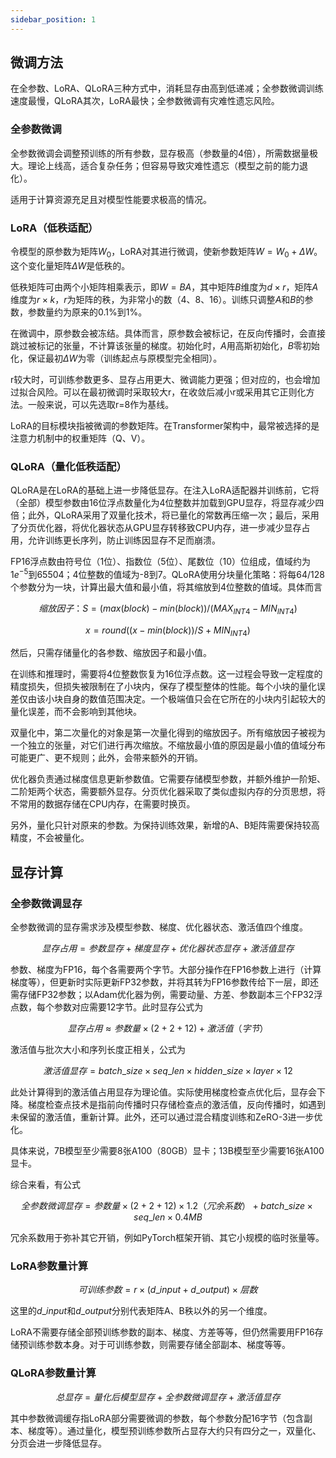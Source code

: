 ```yaml
---
sidebar_position: 1
---
```


## 微调方法

在全参数、LoRA、QLoRA三种方式中，消耗显存由高到低递减；全参数微调训练速度最慢，QLoRA其次，LoRA最快；全参数微调有灾难性遗忘风险。  

### 全参数微调

全参数微调会调整预训练的所有参数，显存极高（参数量的4倍），所需数据量极大。理论上线高，适合复杂任务；但容易导致灾难性遗忘（模型之前的能力退化）。  

适用于计算资源充足且对模型性能要求极高的情况。

### LoRA（低秩适配）

令模型的原参数为矩阵$W_0$，LoRA对其进行微调，使新参数矩阵$W = W_0 + \Delta W$。这个变化量矩阵$\Delta W$是低秩的。  

低秩矩阵可由两个小矩阵相乘表示，即$W = BA$，其中矩阵$B$维度为$d \times r$，矩阵$A$维度为$r \times k$，$r$为矩阵的秩，为非常小的数（4、8、16）。训练只调整$A$和$B$的参数，参数量约为原来的0.1%到1%。  

在微调中，原参数会被冻结。具体而言，原参数会被标记，在反向传播时，会直接跳过被标记的张量，不计算该张量的梯度。初始化时，$A$用高斯初始化，$B$零初始化，保证最初$\Delta W$为零（训练起点与原模型完全相同）。

r较大时，可训练参数更多、显存占用更大、微调能力更强；但对应的，也会增加过拟合风险。可以在最初微调时采取较大r，在收敛后减小r或采用其它正则化方法。一般来说，可以先选取r=8作为基线。  

LoRA的目标模块指被微调的参数矩阵。在Transformer架构中，最常被选择的是注意力机制中的权重矩阵（Q、V）。

### QLoRA（量化低秩适配）

QLoRA是在LoRA的基础上进一步降低显存。在注入LoRA适配器并训练前，它将（全部）模型参数由16位浮点数量化为4位整数并加载到GPU显存，将显存减少四倍；此外，QLoRA采用了双量化技术，将已量化的常数再压缩一次；最后，采用了分页优化器，将优化器状态从GPU显存转移致CPU内存，进一步减少显存占用，允许训练更长序列，防止训练因显存不足而崩溃。  

FP16浮点数由符号位（1位）、指数位（5位）、尾数位（10）位组成，值域约为$1e^{-5}$到65504；4位整数的值域为-8到7。QLoRA使用分块量化策略：将每64/128个参数分为一块，计算出最大值和最小值，将其缩放到4位整数的值域。具体而言  

$$
缩放因子：S = (max(block) - min(block)) / (MAX_{INT4} - MIN_{INT4}) 
$$

$$
x = round((x - min(block)) / S + MIN_{INT4}) 
$$

然后，只需存储量化的各参数、缩放因子和最小值。  

在训练和推理时，需要将4位整数恢复为16位浮点数。这一过程会导致一定程度的精度损失，但损失被限制在了小块内，保存了模型整体的性能。每个小块的量化误差仅由该小块自身的数值范围决定。一个极端值只会在它所在的小块内引起较大的量化误差，而不会影响到其他块。  

双量化中，第二次量化的对象是第一次量化得到的缩放因子。所有缩放因子被视为一个独立的张量，对它们进行再次缩放。不缩放最小值的原因是最小值的值域分布可能更广、更不规则；此外，会带来额外的开销。  

优化器负责通过梯度信息更新参数值。它需要存储模型参数，并额外维护一阶矩、二阶矩两个状态，需要额外显存。分页优化器采取了类似虚拟内存的分页思想，将不常用的数据存储在CPU内存，在需要时换页。

另外，量化只针对原来的参数。为保持训练效果，新增的A、B矩阵需要保持较高精度，不会被量化。  

## 显存计算

### 全参数微调显存

全参数微调的显存需求涉及模型参数、梯度、优化器状态、激活值四个维度。  

$$
显存占用 = 参数显存 + 梯度显存 + 优化器状态显存 + 激活值显存
$$

参数、梯度为FP16，每个各需要两个字节。大部分操作在FP16参数上进行（计算梯度等），但更新时实际更新FP32参数，并将其转为FP16参数传给下一层，即还需存储FP32参数；以Adam优化器为例，需要动量、方差、参数副本三个FP32浮点数，每个参数对应需要12字节。此时显存公式为  

$$
显存占用 \approx 参数量 \times (2 + 2 + 12) + 激活值（字节）
$$

激活值与批次大小和序列长度正相关，公式为  

$$
激活值显存 = batch\_size \times seq\_len \times hidden\_size \times layer \times 12
$$

此处计算得到的激活值占用显存为理论值。实际使用梯度检查点优化后，显存会下降。梯度检查点技术是指前向传播时只存储检查点的激活值，反向传播时，如遇到未保留的激活值，重新计算。此外，还可以通过混合精度训练和ZeRO-3进一步优化。  

具体来说，7B模型至少需要8张A100（80GB）显卡；13B模型至少需要16张A100显卡。  

综合来看，有公式  

$$
全参数微调显存 = 参数量 \times (2 + 2 + 12) \times 1.2（冗余系数）+ batch\_size \times seq\_len \times 0.4MB
$$

冗余系数用于弥补其它开销，例如PyTorch框架开销、其它小规模的临时张量等。

### LoRA参数量计算

$$
可训练参数 = r \times (d\_input + d\_output) \times 层数
$$

这里的$d\_input$和$d\_output$分别代表矩阵A、B秩以外的另一个维度。  

LoRA不需要存储全部预训练参数的副本、梯度、方差等等，但仍然需要用FP16存储预训练参数本身。对于可训练参数，则需要存储全部副本、梯度等等。

### QLoRA参数量计算

$$
总显存 = 量化后模型显存 + 全参数微调显存 + 激活值显存
$$

其中参数微调缓存指LoRA部分需要微调的参数，每个参数分配16字节（包含副本、梯度等）。通过量化，模型预训练参数所占显存大约只有四分之一，双量化、分页会进一步降低显存。